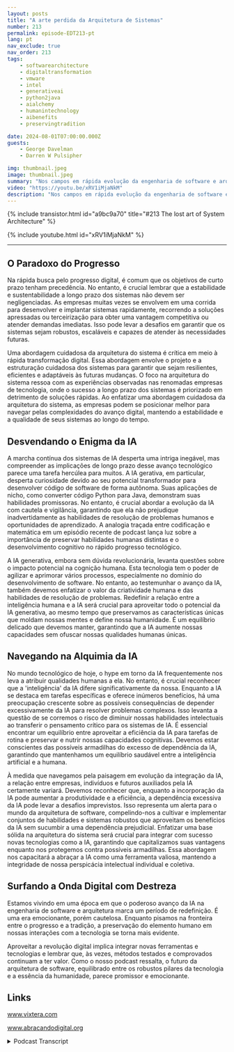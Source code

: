 ```yaml
---
layout: posts
title: "A arte perdida da Arquitetura de Sistemas"
number: 213
permalink: episode-EDT213-pt
lang: pt
nav_exclude: true
nav_order: 213
tags:
    - softwarearchitecture
    - digitaltransformation
    - vmware
    - intel
    - generativeai
    - python2java
    - aialchemy
    - humanintechnology
    - aibenefits
    - preservingtradition

date: 2024-08-01T07:00:00.000Z
guests:
    - George Davelman
    - Darren W Pulsipher

img: thumbnail.jpeg
image: thumbnail.jpeg
summary: "Nos campos em rápida evolução da engenharia de software e arquitetura, é crucial combinar visão, criatividade e julgamento experiente para garantir um avanço duradouro. No nosso episódio recente de 'Abraçando a Transformação Digital', Darren entrevista George Davelman, CTO da Vixtera, que forneceu insights inestimáveis, nos encorajando a abordar os desafios da evolução tecnológica com uma mentalidade prática."
video: "https://youtu.be/xRV1iMjaNkM"
description: "Nos campos em rápida evolução da engenharia de software e arquitetura, é crucial combinar visão, criatividade e julgamento experiente para garantir um avanço duradouro. No nosso episódio recente de 'Abraçando a Transformação Digital', Darren entrevista George Davelman, CTO da Vixtera, que forneceu insights inestimáveis, nos encorajando a abordar os desafios da evolução tecnológica com uma mentalidade prática."
---
```


<div>
{% include transistor.html id="a9bc9a70" title="#213 The lost art of System Architecture" %}

{% include youtube.html id="xRV1iMjaNkM" %}
</div>

---

## O Paradoxo do Progresso

Na rápida busca pelo progresso digital, é comum que os objetivos de curto prazo tenham precedência. No entanto, é crucial lembrar que a estabilidade e sustentabilidade a longo prazo dos sistemas não devem ser negligenciadas. As empresas muitas vezes se envolvem em uma corrida para desenvolver e implantar sistemas rapidamente, recorrendo a soluções apressadas ou terceirização para obter uma vantagem competitiva ou atender demandas imediatas. Isso pode levar a desafios em garantir que os sistemas sejam robustos, escaláveis e capazes de atender às necessidades futuras.

Uma abordagem cuidadosa da arquitetura do sistema é crítica em meio à rápida transformação digital. Essa abordagem envolve o projeto e a estruturação cuidadosa dos sistemas para garantir que sejam resilientes, eficientes e adaptáveis às futuras mudanças. O foco na arquitetura do sistema ressoa com as experiências observadas nas renomadas empresas de tecnologia, onde o sucesso a longo prazo dos sistemas é priorizado em detrimento de soluções rápidas. Ao enfatizar uma abordagem cuidadosa da arquitetura do sistema, as empresas podem se posicionar melhor para navegar pelas complexidades do avanço digital, mantendo a estabilidade e a qualidade de seus sistemas ao longo do tempo.

## Desvendando o Enigma da IA

A marcha contínua dos sistemas de IA desperta uma intriga inegável, mas compreender as implicações de longo prazo desse avanço tecnológico parece uma tarefa hercúlea para muitos. A IA gerativa, em particular, desperta curiosidade devido ao seu potencial transformador para desenvolver código de software de forma autônoma. Suas aplicações de nicho, como converter código Python para Java, demonstram suas habilidades promissoras. No entanto, é crucial abordar a evolução da IA com cautela e vigilância, garantindo que ela não prejudique inadvertidamente as habilidades de resolução de problemas humanos e oportunidades de aprendizado. A analogia traçada entre codificação e matemática em um episódio recente de podcast lança luz sobre a importância de preservar habilidades humanas distintas e o desenvolvimento cognitivo no rápido progresso tecnológico.

A IA generativa, embora sem dúvida revolucionária, levanta questões sobre o impacto potencial na cognição humana. Esta tecnologia tem o poder de agilizar e aprimorar vários processos, especialmente no domínio do desenvolvimento de software. No entanto, ao testemunhar o avanço da IA, também devemos enfatizar o valor da criatividade humana e das habilidades de resolução de problemas. Redefinir a relação entre a inteligência humana e a IA será crucial para aproveitar todo o potencial da IA generativa, ao mesmo tempo que preservamos as características únicas que moldam nossas mentes e define nossa humanidade. É um equilíbrio delicado que devemos manter, garantindo que a IA aumente nossas capacidades sem ofuscar nossas qualidades humanas únicas.

## Navegando na Alquimia da IA

No mundo tecnológico de hoje, o hype em torno da IA frequentemente nos leva a atribuir qualidades humanas a ela. No entanto, é crucial reconhecer que a 'inteligência' da IA difere significativamente da nossa. Enquanto a IA se destaca em tarefas específicas e oferece inúmeros benefícios, há uma preocupação crescente sobre as possíveis consequências de depender excessivamente da IA para resolver problemas complexos. Isso levanta a questão de se corremos o risco de diminuir nossas habilidades intelectuais ao transferir o pensamento crítico para os sistemas de IA. É essencial encontrar um equilíbrio entre aproveitar a eficiência da IA para tarefas de rotina e preservar e nutrir nossas capacidades cognitivas. Devemos estar conscientes das possíveis armadilhas do excesso de dependência da IA, garantindo que mantenhamos um equilíbrio saudável entre a inteligência artificial e a humana.

À medida que navegamos pela paisagem em evolução da integração da IA, a relação entre empresas, indivíduos e futuros auxiliados pela IA certamente variará. Devemos reconhecer que, enquanto a incorporação da IA pode aumentar a produtividade e a eficiência, a dependência excessiva da IA pode levar a desafios imprevistos. Isso representa um alerta para o mundo da arquitetura de software, compelindo-nos a cultivar e implementar conjuntos de habilidades e sistemas robustos que aproveitam os benefícios da IA sem sucumbir a uma dependência prejudicial. Enfatizar uma base sólida na arquitetura do sistema será crucial para integrar com sucesso novas tecnologias como a IA, garantindo que capitalizamos suas vantagens enquanto nos protegemos contra possíveis armadilhas. Essa abordagem nos capacitará a abraçar a IA como uma ferramenta valiosa, mantendo a integridade de nossa perspicácia intelectual individual e coletiva.

## Surfando a Onda Digital com Destreza

Estamos vivindo em uma época em que o poderoso avanço da IA na engenharia de software e arquitetura marca um período de redefinição. É uma era emocionante, porém cautelosa. Enquanto pisamos na fronteira entre o progresso e a tradição, a preservação do elemento humano em nossas interações com a tecnologia se torna mais evidente.

Aproveitar a revolução digital implica integrar novas ferramentas e tecnologias e lembrar que, às vezes, métodos testados e comprovados continuam a ter valor. Como o nosso podcast ressalta, o futuro da arquitetura de software, equilibrado entre os robustos pilares da tecnologia e a essência da humanidade, parece promissor e emocionante.

## Links

www.vixtera.com

www.abracandodigital.org



<details>
<summary> Podcast Transcript </summary>

<p></p>

</details>
